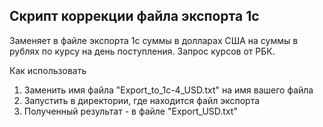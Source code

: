 Скрипт коррекции файла экспорта 1с
---

Заменяет в файле экспорта 1с суммы в долларах США на суммы в рублях по курсу на день поступления.
Запрос курсов от РБК.

Как использовать

1. Заменить имя файла "Export_to_1c-4_USD.txt" на имя вашего файла
2. Запустить в директории, где находится файл экспорта
3. Полученный результат - в файле "Export_USD.txt"
